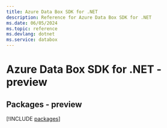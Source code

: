 ```yaml
---
title: Azure Data Box SDK for .NET
description: Reference for Azure Data Box SDK for .NET
ms.date: 06/05/2024
ms.topic: reference
ms.devlang: dotnet
ms.service: databox
---
```

# Azure Data Box SDK for .NET - preview
## Packages - preview
[!INCLUDE [packages](data-box-index.md)]
